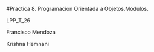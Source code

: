 #Practica 8. Programacion Orientada a Objetos.Módulos.
 
LPP_T_26

Francisco Mendoza

Krishna Hemnani



